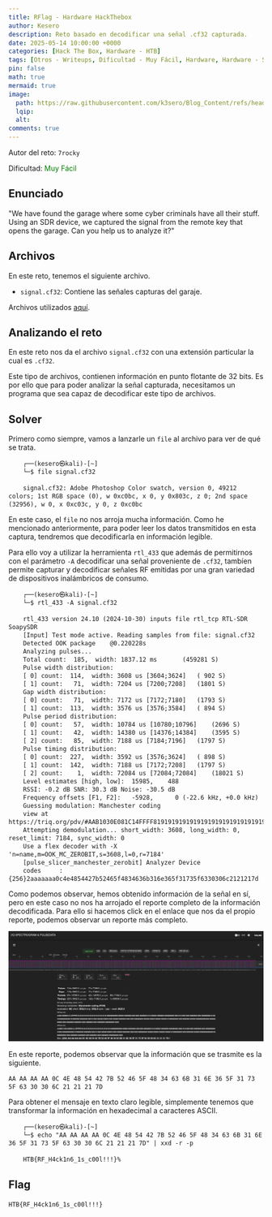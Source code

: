 ```yaml
---
title: RFlag - Hardware HackThebox
author: Kesero
description: Reto basado en decodificar una señal .cf32 capturada.
date: 2025-05-14 10:00:00 +0000
categories: [Hack The Box, Hardware - HTB]
tags: [Otros - Writeups, Dificultad - Muy Fácil, Hardware, Hardware - Signal, Otros - HTB, HTB - Hardware]
pin: false
math: true
mermaid: true
image:
  path: https://raw.githubusercontent.com/k3sero/Blog_Content/refs/heads/main/HackTheBox/assets/Hardware.png
  lqip: 
  alt: 
comments: true
---
```


Autor del reto: `7rocky`

Dificultad: <font color=green>Muy Fácil</font>

## Enunciado

"We have found the garage where some cyber criminals have all their stuff. Using an SDR device, we captured the signal from the remote key that opens the garage. Can you help us to analyze it?"

## Archivos

En este reto, tenemos el siguiente archivo.

- `signal.cf32`: Contiene las señales capturas del garaje.

Archivos utilizados [aquí](https://github.com/k3sero/Blog_Content/tree/main/HackTheBox/Hardware/RFlag).

## Analizando el reto

En este reto nos da el archivo `signal.cf32` con una extensión particular la cual es `.cf32`.

Este tipo de archivos, contienen información en punto flotante de 32 bits. Es por ello que para poder analizar la señal capturada, necesitamos un programa que sea capaz de decodificar este tipo de archivos.

## Solver


Primero como siempre, vamos a lanzarle un `file` al archivo para ver de qué se trata.

```
    ┌──(kesero㉿kali)-[~]
    └─$ file signal.cf32

    signal.cf32: Adobe Photoshop Color swatch, version 0, 49212 colors; 1st RGB space (0), w 0xc0bc, x 0, y 0x803c, z 0; 2nd space (32956), w 0, x 0xc03c, y 0, z 0xc0bc
```

En este caso, el `file` no nos arroja mucha información. Como he mencionado anteriormente, para poder leer los datos transmitidos en esta captura, tendremos que decodificarla en información legible.

Para ello voy a utilizar la herramienta `rtl_433` que además de permitirnos con el parámetro `-A` decodificar una señal proveniente de `.cf32`, tambíen permite capturar y decodificar señales RF emitidas por una gran variedad de dispositivos inalámbricos de consumo.

```
    ┌──(kesero㉿kali)-[~]
    └─$ rtl_433 -A signal.cf32

    rtl_433 version 24.10 (2024-10-30) inputs file rtl_tcp RTL-SDR SoapySDR
    [Input] Test mode active. Reading samples from file: signal.cf32
    Detected OOK package	@0.220228s
    Analyzing pulses...
    Total count:  185,  width: 1837.12 ms		(459281 S)
    Pulse width distribution:
    [ 0] count:  114,  width: 3608 us [3604;3624]	( 902 S)
    [ 1] count:   71,  width: 7204 us [7200;7208]	(1801 S)
    Gap width distribution:
    [ 0] count:   71,  width: 7172 us [7172;7180]	(1793 S)
    [ 1] count:  113,  width: 3576 us [3576;3584]	( 894 S)
    Pulse period distribution:
    [ 0] count:   57,  width: 10784 us [10780;10796]	(2696 S)
    [ 1] count:   42,  width: 14380 us [14376;14384]	(3595 S)
    [ 2] count:   85,  width: 7188 us [7184;7196]	(1797 S)
    Pulse timing distribution:
    [ 0] count:  227,  width: 3592 us [3576;3624]	( 898 S)
    [ 1] count:  142,  width: 7188 us [7172;7208]	(1797 S)
    [ 2] count:    1,  width: 72084 us [72084;72084]	(18021 S)
    Level estimates [high, low]:  15985,    488
    RSSI: -0.2 dB SNR: 30.3 dB Noise: -30.5 dB
    Frequency offsets [F1, F2]:   -5928,      0	(-22.6 kHz, +0.0 kHz)
    Guessing modulation: Manchester coding
    view at https://triq.org/pdv/#AAB1030E081C14FFFF819191919191919191919191919191918080808090818080918090808180918091808080919191808091808080918090808081908191918091809180809081809190808080819180918080808090819180809081808090819081919081809081808091908190808180809081908180919080808081809081808091908081809081919080808081908180809081809081808080808090818080808090819081808080918080809180918080809180918080809190808080819255
    Attempting demodulation... short_width: 3608, long_width: 0, reset_limit: 7184, sync_width: 0
    Use a flex decoder with -X 'n=name,m=OOK_MC_ZEROBIT,s=3608,l=0,r=7184'
    [pulse_slicer_manchester_zerobit] Analyzer Device
    codes     : {256}2aaaaaaa0c4e4854427b52465f4834636b316e365f31735f6330306c2121217d
```




Como podemos observar, hemos obtenido información de la señal en sí, pero en este caso no nos ha arrojado el reporte completo de la información decodificada. Para ello si hacemos click en el enlace que nos da el propio reporte, podemos observar un reporte más completo.

![reporte](https://raw.githubusercontent.com/k3sero/Blog_Content/refs/heads/main/HackTheBox/Hardware/RFlag/reporte_rtl433.png)

En este reporte, podemos observar que la información que se trasmite es la siguiente.

```
AA AA AA AA 0C 4E 48 54 42 7B 52 46 5F 48 34 63 6B 31 6E 36 5F 31 73 5F 63 30 30 6C 21 21 21 7D
```

Para obtener el mensaje en texto claro legible, simplemente tenemos que transformar la información en hexadecimal a caracteres ASCII.

```
    ┌──(kesero㉿kali)-[~]
    └─$ echo "AA AA AA AA 0C 4E 48 54 42 7B 52 46 5F 48 34 63 6B 31 6E 36 5F 31 73 5F 63 30 30 6C 21 21 21 7D" | xxd -r -p

    HTB{RF_H4ck1n6_1s_c00l!!!}%  
```

## Flag
`HTB{RF_H4ck1n6_1s_c00l!!!}`